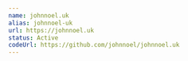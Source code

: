 ```yaml
---
name: johnnoel.uk
alias: johnnoel-uk
url: https://johnnoel.uk
status: Active
codeUrl: https://github.com/johnnoel/johnnoel.uk
---
```

